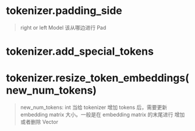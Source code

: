 # tokenizer.padding_side   
> right or left
> Model 该从哪边进行 Pad

# tokenizer.add_special_tokens


# tokenizer.resize_token_embeddings(new_num_tokens)
> new_num_tokens: int
当给 tokenizer 增加 tokens 后，需要更新 embedding matrix 大小。一般是在 embedding matrix 的末尾进行 增加或者删除 Vector